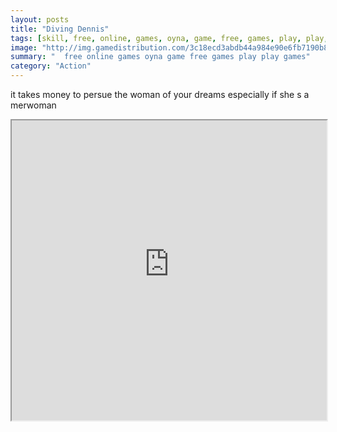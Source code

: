 ```yaml
---
layout: posts
title: "Diving Dennis"
tags: [skill, free, online, games, oyna, game, free, games, play, play, games]
image: "http://img.gamedistribution.com/3c18ecd3abdb44a984e90e6fb7190b89.jpg"
summary: "  free online games oyna game free games play play games"
category: "Action"
---
```


it takes money to persue the woman of your dreams especially if she s a merwoman

<iframe width="100%" height="480px;" src="http://flash.gamedistribution.com?game=3c18ecd3abdb44a984e90e6fb7190b89"></iframe>